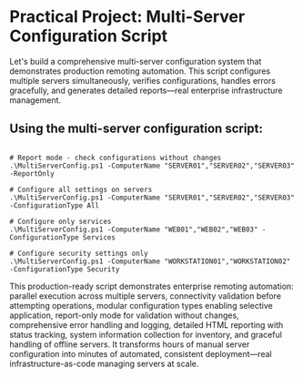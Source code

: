 # Practical Project: Multi-Server Configuration Script
Let's build a comprehensive multi-server configuration system that demonstrates production remoting automation. This script configures multiple servers simultaneously, verifies configurations, handles errors gracefully, and generates detailed reports—real enterprise infrastructure management.



## Using the multi-server configuration script:
```

# Report mode - check configurations without changes
.\MultiServerConfig.ps1 -ComputerName "SERVER01","SERVER02","SERVER03" -ReportOnly

# Configure all settings on servers
.\MultiServerConfig.ps1 -ComputerName "SERVER01","SERVER02","SERVER03" -ConfigurationType All

# Configure only services
.\MultiServerConfig.ps1 -ComputerName "WEB01","WEB02","WEB03" -ConfigurationType Services

# Configure security settings only
.\MultiServerConfig.ps1 -ComputerName "WORKSTATION01","WORKSTATION02" -ConfigurationType Security

```
This production-ready script demonstrates enterprise remoting automation: parallel execution across multiple servers, connectivity validation before attempting operations, modular configuration types enabling selective application, report-only mode for validation without changes, comprehensive error handling and logging, detailed HTML reporting with status tracking, system information collection for inventory, and graceful handling of offline servers. It transforms hours of manual server configuration into minutes of automated, consistent deployment—real infrastructure-as-code managing servers at scale.
